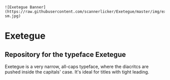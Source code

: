 ```
![Exetegue Banner](https://raw.githubusercontent.com/scannerlicker/Exetegue/master/img/exetegue-sm.jpg)
```

# Exetegue
 ## Repository for the typeface Exetegue

Exetegue is a very narrow, all-caps typeface, where the diacritcs are pushed inside the capitals' case. It's ideal for titles with tight leading.